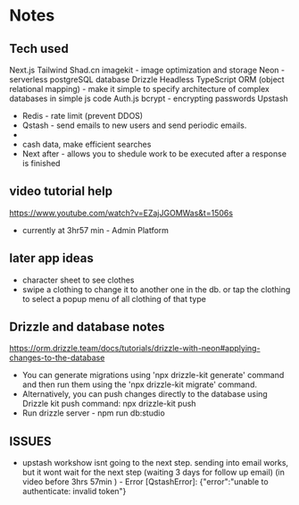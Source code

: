 # Notes

## Tech used

Next.js
Tailwind
Shad.cn
imagekit - image optimization and storage
Neon - serverless postgreSQL database
Drizzle Headless TypeScript ORM (object relational mapping) - make it simple to specify architecture of complex databases in simple js code
Auth.js
bcrypt - encrypting passwords
Upstash

- Redis - rate limit (prevent DDOS)
- Qstash - send emails to new users and send periodic emails.
-
- cash data, make efficient searches
- Next after - allows you to shedule work to be executed after a response is finished

## video tutorial help

https://www.youtube.com/watch?v=EZajJGOMWas&t=1506s

- currently at 3hr57 min - Admin Platform

## later app ideas

- character sheet to see clothes
- swipe a clothing to change it to another one in the db. or tap the clothing to select a popup menu of all clothing of that type

## Drizzle and database notes

https://orm.drizzle.team/docs/tutorials/drizzle-with-neon#applying-changes-to-the-database

- You can generate migrations using 'npx drizzle-kit generate' command and then run them using the 'npx drizzle-kit migrate' command.
- Alternatively, you can push changes directly to the database using Drizzle kit push command: npx drizzle-kit push
- Run drizzle server - npm run db:studio

## ISSUES

- upstash workshow isnt going to the next step. sending into email works, but it wont wait for the next step (waiting 3 days for follow up email) (in video before 3hrs 57min ) - Error [QstashError]: {"error":"unable to authenticate: invalid token"}
